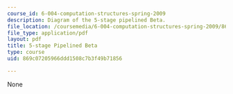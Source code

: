 ```yaml
---
course_id: 6-004-computation-structures-spring-2009
description: Diagram of the 5-stage pipelined Beta.
file_location: /coursemedia/6-004-computation-structures-spring-2009/869c07205966ddd1508c7b3f49b71856_MIT6_004s09_lab_pbeta_diagram.pdf
file_type: application/pdf
layout: pdf
title: 5-stage Pipelined Beta
type: course
uid: 869c07205966ddd1508c7b3f49b71856

---
```

None